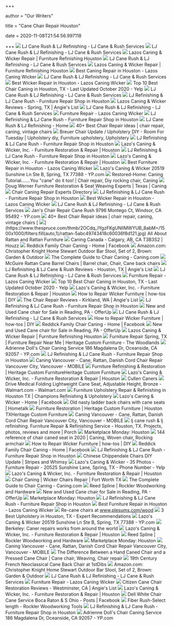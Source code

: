 +++
        
author = "Our Writers"
        
title = "Cane Chair Repair Houston"
        
date = 2020-11-08T21:54:56.997118
        
+++
[ ![](http://ljcane-rush.com/yahoo_site_admin/assets/images/lj_refinishing_photo_8-11_264.286161837_std.JPG)](http://ljcane-rush.com/yahoo_site_admin/assets/images/lj_refinishing_photo_8-11_264.286161837_std.JPG) LJ Cane Rush & LJ Refinishing - LJ Cane & Rush Services
[ ![](http://ljcane-rush.com/yahoo_site_admin/assets/images/lj_refinishing_photo_8-11_160.286162307_std.JPG)](http://ljcane-rush.com/yahoo_site_admin/assets/images/lj_refinishing_photo_8-11_160.286162307_std.JPG) LJ Cane Rush & LJ Refinishing - LJ Cane & Rush Services
[ ![](https://lazoscaningwicker.com/wp-content/uploads/2017/05/Houston-Caning-Repair.jpg)](https://lazoscaningwicker.com/wp-content/uploads/2017/05/Houston-Caning-Repair.jpg) Lazos Caning & Wicker Repair | Furniture Refinishing Houston
[ ![](http://ljcane-rush.com/yahoo_site_admin/assets/images/lj_refinishing_photo_8-11_210.286162439_std.JPG)](http://ljcane-rush.com/yahoo_site_admin/assets/images/lj_refinishing_photo_8-11_210.286162439_std.JPG) LJ Cane Rush & LJ Refinishing - LJ Cane & Rush Services
[ ![](https://lazoscaningwicker.com/wp-content/uploads/2017/05/Wicker-Repair.jpg)](https://lazoscaningwicker.com/wp-content/uploads/2017/05/Wicker-Repair.jpg) Lazos Caning & Wicker Repair | Furniture Refinishing Houston
[ ![](https://lazoscaningwicker.com/wp-content/uploads/2017/06/danish.jpg)](https://lazoscaningwicker.com/wp-content/uploads/2017/06/danish.jpg) Best Caning Repair in Houston - Lazos Caning Wicker
[ ![](http://ljcane-rush.com/yahoo_site_admin/assets/images/lj_refinishing_photo_8-11_263.286164009_std.JPG)](http://ljcane-rush.com/yahoo_site_admin/assets/images/lj_refinishing_photo_8-11_263.286164009_std.JPG) LJ Cane Rush & LJ Refinishing - LJ Cane & Rush Services
[ ![](https://lazoscaningwicker.com/wp-content/uploads/2017/05/IMG_0558.jpg)](https://lazoscaningwicker.com/wp-content/uploads/2017/05/IMG_0558.jpg) Best Wicker Repair in Houston - Lazos Caning Wicker
[ ![](https://s3-media0.fl.yelpcdn.com/bphoto/bS5KucwzwSo8cwfYLYbW4Q/ls.jpg)](https://s3-media0.fl.yelpcdn.com/bphoto/bS5KucwzwSo8cwfYLYbW4Q/ls.jpg) Top 10 Best Chair Caning in Houston, TX - Last Updated October 2020 - Yelp
[ ![](http://ljcane-rush.com/yahoo_site_admin/assets/images/lj_refinishing_photo_8-11_190.286162142_std.JPG)](http://ljcane-rush.com/yahoo_site_admin/assets/images/lj_refinishing_photo_8-11_190.286162142_std.JPG) LJ Cane Rush & LJ Refinishing - LJ Cane & Rush Services
[ ![](https://lh3.googleusercontent.com/p/AF1QipPS3SWEZPBi1iAf8NbfMSaOnhZV49wDxUevw0bl=s1280-p-no-v1)](https://lh3.googleusercontent.com/p/AF1QipPS3SWEZPBi1iAf8NbfMSaOnhZV49wDxUevw0bl=s1280-p-no-v1) LJ Refinishing & LJ Cane Rush - Furniture Repair Shop in Houston
[ ![](https://media-content.angieslist.com/tampa/39009367/service_provider/15790035/logo/74bb265bdccd4de4bc96a7c85d9c2ee6-IMG_0879.JPG)](https://media-content.angieslist.com/tampa/39009367/service_provider/15790035/logo/74bb265bdccd4de4bc96a7c85d9c2ee6-IMG_0879.JPG) Lazos Caning & Wicker Reviews - Spring, TX | Angie's List
[ ![](http://ljcane-rush.com/yahoo_site_admin/assets/images/lj_refinishing_photo_8-11_268.286162017_std.JPG)](http://ljcane-rush.com/yahoo_site_admin/assets/images/lj_refinishing_photo_8-11_268.286162017_std.JPG) LJ Cane Rush & LJ Refinishing - LJ Cane & Rush Services
[ ![](https://lazoscaningwicker.com/wp-content/uploads/2017/05/IMG_0657.jpg)](https://lazoscaningwicker.com/wp-content/uploads/2017/05/IMG_0657.jpg) Furniture Repair - Lazos Caning Wicker
[ ![](https://lh3.googleusercontent.com/p/AF1QipO4N4fcjbSdseMtuedR2bilbaQ-__cTky6HaHac)](https://lh3.googleusercontent.com/p/AF1QipO4N4fcjbSdseMtuedR2bilbaQ-__cTky6HaHac) LJ Refinishing & LJ Cane Rush - Furniture Repair Shop in Houston
[ ![](http://ljcane-rush.com/yahoo_site_admin/assets/images/IMG_0081.175703_std.JPG)](http://ljcane-rush.com/yahoo_site_admin/assets/images/IMG_0081.175703_std.JPG) LJ Cane Rush & LJ Refinishing - Home
[ ![](https://i.pinimg.com/236x/30/af/57/30af57f21eef724ec4eda13cc197d2fa--chair-repair-cane-chairs.jpg)](https://i.pinimg.com/236x/30/af/57/30af57f21eef724ec4eda13cc197d2fa--chair-repair-cane-chairs.jpg) 40+ Best Chair Repair ideas | chair repair, caning, vintage chairs
[ ![](https://i.pinimg.com/originals/e5/e2/0a/e5e20ab74af0c36f2175777b86b7f93f.jpg)](https://i.pinimg.com/originals/e5/e2/0a/e5e20ab74af0c36f2175777b86b7f93f.jpg) Breuer Chair Update / Upholstery DIY - Room For Tuesday | Upholstery diy, Furniture  upholstery, Upholstery
[ ![](https://lh3.googleusercontent.com/p/AF1QipPyh_8iTxS-cJXWKoZ48vtFwPx8mVWzbw5z3dWO=s1280-p-no-v1)](https://lh3.googleusercontent.com/p/AF1QipPyh_8iTxS-cJXWKoZ48vtFwPx8mVWzbw5z3dWO=s1280-p-no-v1) LJ Refinishing & LJ Cane Rush - Furniture Repair Shop in Houston
[ ![](https://lh3.googleusercontent.com/p/AF1QipM0UJk50jrZcAuKAbQq_m1-KKIvgT9TAtcImrjg=s1280-p-no-v1)](https://lh3.googleusercontent.com/p/AF1QipM0UJk50jrZcAuKAbQq_m1-KKIvgT9TAtcImrjg=s1280-p-no-v1) Lazo's Caning & Wicker, Inc. - Furniture Restoration & Repair | Houston
[ ![](https://lh3.googleusercontent.com/ite9U3fMgUssjv_GcFBFJNR9I1BZKTyxitRbYt44i36cTntnKNlwTypwvf8EXzWbSSv0jHaIvFbVEL5rdQ=w768-h768-n-o-v1)](https://lh3.googleusercontent.com/ite9U3fMgUssjv_GcFBFJNR9I1BZKTyxitRbYt44i36cTntnKNlwTypwvf8EXzWbSSv0jHaIvFbVEL5rdQ=w768-h768-n-o-v1) LJ Refinishing & LJ Cane Rush - Furniture Repair Shop in Houston
[ ![](https://lh3.googleusercontent.com/O1l5CLBFYH2Xnn6tIRJFipGpHUwZK-BscAzK7Sk7jKr6E7Jj56uAU9wL8psdXbeo5qbgG40X1g=w1080-h608-p-no-v0)](https://lh3.googleusercontent.com/O1l5CLBFYH2Xnn6tIRJFipGpHUwZK-BscAzK7Sk7jKr6E7Jj56uAU9wL8psdXbeo5qbgG40X1g=w1080-h608-p-no-v0) Lazo's Caning & Wicker, Inc. - Furniture Restoration & Repair | Houston
[ ![](https://lazoscaningwicker.com/wp-content/uploads/2017/07/IMG_1014.jpg)](https://lazoscaningwicker.com/wp-content/uploads/2017/07/IMG_1014.jpg) Best Furniture Repair in Houston - Lazos Caning Wicker
[ ![](https://i4.ypcdn.com/blob/8879b546a7ca404aa47d3102ff9741e7cf39dc78_400x280_crop.jpg)](https://i4.ypcdn.com/blob/8879b546a7ca404aa47d3102ff9741e7cf39dc78_400x280_crop.jpg) Lazo's Caning & Wicker 20519 Sunshine Ln Ste B, Spring, TX 77388 - YP.com
[ ![](https://i.pinimg.com/originals/43/6f/77/436f77dfca0da78e66a647bfa63af2f1.jpg)](https://i.pinimg.com/originals/43/6f/77/436f77dfca0da78e66a647bfa63af2f1.jpg) Restored-Home: Caning Tutorial.......You "cane" do it too! | Chair repair,  Diy rocking chair, Caning
[ ![](https://www.wickerwoman.com/wp-content/sabai/File/files/l_3a4eb92749a235414296ad17e6efce14.jpg)](https://www.wickerwoman.com/wp-content/sabai/File/files/l_3a4eb92749a235414296ad17e6efce14.jpg) Doug Werner Furniture Restoration & Seat Weaving Experts | Texas | Caning
[ ![](https://www.wickerwoman.com/wp-content/uploads/image/Seatweaving-FRD-2019-600px-400x400.jpg)](https://www.wickerwoman.com/wp-content/uploads/image/Seatweaving-FRD-2019-600px-400x400.jpg) Chair Caning Repair Experts Directory
[ ![](https://lh3.googleusercontent.com/p/AF1QipNVzLBVOLRVZ0RFxyNmZVnNgEKiLD3XV5SAs0ON=s1280-p-no-v1)](https://lh3.googleusercontent.com/p/AF1QipNVzLBVOLRVZ0RFxyNmZVnNgEKiLD3XV5SAs0ON=s1280-p-no-v1) LJ Refinishing & LJ Cane Rush - Furniture Repair Shop in Houston
[ ![](https://lazoscaningwicker.com/wp-content/uploads/2017/05/IMG_0733.jpg)](https://lazoscaningwicker.com/wp-content/uploads/2017/05/IMG_0733.jpg) Best Wicker Repair in Houston - Lazos Caning Wicker
[ ![](http://ljcane-rush.com/yahoo_site_admin/assets/images/lj_cane-_rush_084.5152054_std.jpg)](http://ljcane-rush.com/yahoo_site_admin/assets/images/lj_cane-_rush_084.5152054_std.jpg) LJ Cane Rush & LJ Refinishing - LJ Cane & Rush Services
[ ![](https://i2.ypcdn.com/blob/3b6fa00882d8621925d21e13194d39dc5184b9e6)](https://i2.ypcdn.com/blob/3b6fa00882d8621925d21e13194d39dc5184b9e6) Jan's Chair Repair Cane Rush 9796 Montego Ct, Windsor, CA 95492 - YP.com
[ ![](https://i.pinimg.com/236x/36/da/47/36da476e93ca254cd0887576c51162e0--wicker-chair-repair-repairing-cane-chairs.jpg)](https://i.pinimg.com/236x/36/da/47/36da476e93ca254cd0887576c51162e0--wicker-chair-repair-repairing-cane-chairs.jpg) 40+ Best Chair Repair ideas | chair repair, caning, vintage chairs
[ ![](https://www.thespruce.com/thmb/2OCdq_IYgzFKgUNlIMWYUB_8abM=/1500x1000/filters:fill(auto,1)/rattan-5abc49743418c60036f8d121.jpg)](https://www.thespruce.com/thmb/2OCdq_IYgzFKgUNlIMWYUB_8abM=/1500x1000/filters:fill(auto,1)/rattan-5abc49743418c60036f8d121.jpg) All About Rattan and Rattan Furniture
[ ![](https://st.hzcdn.com/fimgs/96a10bf10e8600d9_8559-w247-h247-b0-p0---.jpg)](https://st.hzcdn.com/fimgs/96a10bf10e8600d9_8559-w247-h247-b0-p0---.jpg) Caning Canada - Calgary, AB, CA T3B3S2 | Houzz
[ ![](https://lookaside.fbsbx.com/lookaside/crawler/media/?media_id=2296155660465807)](https://lookaside.fbsbx.com/lookaside/crawler/media/?media_id=2296155660465807) Reddick Family Chair Caning - Home | Facebook
[ ![](https://m.media-amazon.com/images/I/81KdXa6eGLL._AC_SS350_.jpg)](https://m.media-amazon.com/images/I/81KdXa6eGLL._AC_SS350_.jpg) Amazon.com: Christopher Knight Home Stewart Outdoor Bar Stool, Set of 2,  Brown: Garden & Outdoor
[ ![](https://www.caning.com/images_tour/chaircaning_cover.jpg)](https://www.caning.com/images_tour/chaircaning_cover.jpg) The Complete Guide to Chair Caning - Caning.com
[ ![](https://i.pinimg.com/originals/7c/2a/b1/7c2ab1a2c7f8127c741f23e5dc8e7038.jpg)](https://i.pinimg.com/originals/7c/2a/b1/7c2ab1a2c7f8127c741f23e5dc8e7038.jpg) McGuire Rattan Cane Barrel Chairs | Barrel chair, Chair, Cane back chairs
[ ![](https://media-content.angieslist.com/031cf046-d645-4b70-b87c-36719976f34d.JPG)](https://media-content.angieslist.com/031cf046-d645-4b70-b87c-36719976f34d.JPG) LJ Refinishing & LJ Cane & Rush Reviews - Houston, TX | Angie's List
[ ![](http://ljcane-rush.com/yahoo_site_admin/assets/images/lj_cane-_rush_032.5154901_std.jpg)](http://ljcane-rush.com/yahoo_site_admin/assets/images/lj_cane-_rush_032.5154901_std.jpg) LJ Cane Rush & LJ Refinishing - LJ Cane & Rush Services
[ ![](https://lazoscaningwicker.com/wp-content/uploads/2017/05/IMG_0746.jpg)](https://lazoscaningwicker.com/wp-content/uploads/2017/05/IMG_0746.jpg) Furniture Repair - Lazos Caning Wicker
[ ![](https://s3-media0.fl.yelpcdn.com/bphoto/PdSgq3REhv5inl05PvsVug/ls.jpg)](https://s3-media0.fl.yelpcdn.com/bphoto/PdSgq3REhv5inl05PvsVug/ls.jpg) Top 10 Best Chair Caning in Houston, TX - Last Updated October 2020 - Yelp
[ ![](https://lh3.googleusercontent.com/p/AF1QipMOSMpPr4m43hJjKNdMZ8CvSAdHZxq5osPVLSp2=s1280-p-no-v1)](https://lh3.googleusercontent.com/p/AF1QipMOSMpPr4m43hJjKNdMZ8CvSAdHZxq5osPVLSp2=s1280-p-no-v1) Lazo's Caning & Wicker, Inc. - Furniture Restoration & Repair | Houston
[ ![](https://diy.sndimg.com/content/dam/images/diy/fullset/2003/9/18/67/f102_4fb.jpg.rend.hgtvcom.616.462.suffix/1420793895918.jpeg)](https://diy.sndimg.com/content/dam/images/diy/fullset/2003/9/18/67/f102_4fb.jpg.rend.hgtvcom.616.462.suffix/1420793895918.jpeg) How to Repair Wicker Furniture | how-tos | DIY
[ ![](https://media-content.angieslist.com/tampa/36238132/service_provider/10733716/logo/3d66a2aa888d4ffb8210daddca9e1f84-ProfilePic.jpg)](https://media-content.angieslist.com/tampa/36238132/service_provider/10733716/logo/3d66a2aa888d4ffb8210daddca9e1f84-ProfilePic.jpg) The Chair Repair Reviews - Kirkland, WA | Angie's List
[ ![](https://lh3.googleusercontent.com/p/AF1QipNyO3qxxsMgkWqSHXFIzliktkjM2lxPrWs5GEou=s1280-p-no-v1)](https://lh3.googleusercontent.com/p/AF1QipNyO3qxxsMgkWqSHXFIzliktkjM2lxPrWs5GEou=s1280-p-no-v1) LJ Refinishing & LJ Cane Rush - Furniture Repair Shop in Houston
[ ![](https://images.offerup.com/_bgySaCtWJ-JHgzgLZ5kkUSj3NA=/300x400/310b/310bcf2d36b541c6ad3cb3d4d6d8ff40.jpg)](https://images.offerup.com/_bgySaCtWJ-JHgzgLZ5kkUSj3NA=/300x400/310b/310bcf2d36b541c6ad3cb3d4d6d8ff40.jpg) New and Used Cane chair for Sale in Reading, PA - OfferUp
[ ![](http://ljcane-rush.com/yahoo_site_admin/assets/images/lj_cane_rush_1_002.221170432_std.jpg)](http://ljcane-rush.com/yahoo_site_admin/assets/images/lj_cane_rush_1_002.221170432_std.jpg) LJ Cane Rush & LJ Refinishing - LJ Cane & Rush Services
[ ![](https://diy.sndimg.com/content/dam/images/diy/fullset/2003/9/18/49/f102_4fa.jpg.rend.hgtvcom.1280.960.suffix/1420705079015.jpeg)](https://diy.sndimg.com/content/dam/images/diy/fullset/2003/9/18/49/f102_4fa.jpg.rend.hgtvcom.1280.960.suffix/1420705079015.jpeg) How to Repair Wicker Furniture | how-tos | DIY
[ ![](https://lookaside.fbsbx.com/lookaside/crawler/media/?media_id=2296155497132490)](https://lookaside.fbsbx.com/lookaside/crawler/media/?media_id=2296155497132490) Reddick Family Chair Caning - Home | Facebook
[ ![](https://images.offerup.com/fx430mCKMqFp9zqhh9F4IrYUq1E=/300x225/69e7/69e7944e23c7496ba19c7f1473464d6d.jpg)](https://images.offerup.com/fx430mCKMqFp9zqhh9F4IrYUq1E=/300x225/69e7/69e7944e23c7496ba19c7f1473464d6d.jpg) New and Used Cane chair for Sale in Reading, PA - OfferUp
[ ![](https://lazoscaningwicker.com/wp-content/uploads/2017/05/Houston-Upholstery-Repair.jpg)](https://lazoscaningwicker.com/wp-content/uploads/2017/05/Houston-Upholstery-Repair.jpg) Lazos Caning & Wicker Repair | Furniture Refinishing Houston
[ ![](https://filehandler.revlocal.com/390810)](https://filehandler.revlocal.com/390810) Furniture Repair Spring, TX | Furniture Repair Near Me | Heritage Custom  Furniture - The Woodlands
[ ![](https://i1.ypcdn.com/blob/4d85d18f13648527f66ee99a35763cf1e8d859a1_400x260_crop.jpg)](https://i1.ypcdn.com/blob/4d85d18f13648527f66ee99a35763cf1e8d859a1_400x260_crop.jpg) Adrienne Doll's Chair Caning Service 186 Magdalena Dr, Oceanside, CA 92057  - YP.com
[ ![](https://lh3.googleusercontent.com/p/AF1QipMYeSUvfoX3zasBWJ-P-UXmlXc8Vo6bRLgZ3RWL)](https://lh3.googleusercontent.com/p/AF1QipMYeSUvfoX3zasBWJ-P-UXmlXc8Vo6bRLgZ3RWL) LJ Refinishing & LJ Cane Rush - Furniture Repair Shop in Houston
[ ![](https://s3-us-west-2.amazonaws.com/usedphotosna/90969375_614.jpg)](https://s3-us-west-2.amazonaws.com/usedphotosna/90969375_614.jpg) Caning Vancouver - Cane, Rattan, Danish Cord Chair Repair Vancouver City,  Vancouver - MOBILE
[ ![](http://www.heritagecustomfurnitureinc.com/wp-content/uploads/new-pic-1-765x1024.jpg)](http://www.heritagecustomfurnitureinc.com/wp-content/uploads/new-pic-1-765x1024.jpg) Furniture Refinishing & Restoration | Heritage Custom FurnitureHeritage  Custom Furniture
[ ![](https://lh3.googleusercontent.com/p/AF1QipMtW9cYAhDOqyvRY6pAGBxjvQzyYoQ-6ntak077)](https://lh3.googleusercontent.com/p/AF1QipMtW9cYAhDOqyvRY6pAGBxjvQzyYoQ-6ntak077) Lazo's Caning & Wicker, Inc. - Furniture Restoration & Repair | Houston
[ ![](x-raw-image:///816ba90fb82f308e7541f3418f1800c76be0c49b1c7fe98887f3f4a1b2b047aa)](x-raw-image:///816ba90fb82f308e7541f3418f1800c76be0c49b1c7fe98887f3f4a1b2b047aa) Cullen Caners
[ ![](https://i5.walmartimages.com/asr/2e38d04c-43eb-48fb-8bd1-218afc6a338f_1.692d0f9fd5e8a4fc0d50b1a5bc3b2f3f.jpeg)](https://i5.walmartimages.com/asr/2e38d04c-43eb-48fb-8bd1-218afc6a338f_1.692d0f9fd5e8a4fc0d50b1a5bc3b2f3f.jpeg) Drive Medical Folding Lightweight Cane Seat, Adjustable Height, Bronze -  Walmart.com - Walmart.com
[ ![](https://www.championsrefinishingandupholstery.com/wp-content/uploads/2016/06/ChampionsSplash1.jpg)](https://www.championsrefinishingandupholstery.com/wp-content/uploads/2016/06/ChampionsSplash1.jpg) Furniture Upholstery Repair & Refinishing in Houston TX | Champions  Refinishing & Upholstery
[ ![](https://lookaside.fbsbx.com/lookaside/crawler/media/?media_id=1074743509278884)](https://lookaside.fbsbx.com/lookaside/crawler/media/?media_id=1074743509278884) Lazo's Caning & Wicker - Home | Facebook
[ ![](https://cdn-fastly.hometalk.com/media/j8vh952c9a4756ffe6.JPG?size=720x845&nocrop=1)](https://cdn-fastly.hometalk.com/media/j8vh952c9a4756ffe6.JPG?size=720x845&nocrop=1) Old nasty ladder back chairs with cane seats | Hometalk
[ ![](http://www.heritagecustomfurnitureinc.com/wp-content/uploads/IMG_2140-e1495573615613-765x1024.jpg)](http://www.heritagecustomfurnitureinc.com/wp-content/uploads/IMG_2140-e1495573615613-765x1024.jpg) Furniture Restoration | Heritage Custom Furniture | Houston TXHeritage  Custom Furniture
[ ![](https://s3-us-west-2.amazonaws.com/usedphotosna/90969365_934.jpg)](https://s3-us-west-2.amazonaws.com/usedphotosna/90969365_934.jpg) Caning Vancouver - Cane, Rattan, Danish Cord Chair Repair Vancouver City,  Vancouver - MOBILE
[ ![](https://cdn.porch.com/bootstrap/headshot-professional-1.jpg)](https://cdn.porch.com/bootstrap/headshot-professional-1.jpg) lj cane rush & lj refinishing. Furniture Repair & Refinishing Service -  Houston, TX. Projects, photos, reviews and more | Porch
[ ![](https://blog.jennasuedesign.com/wp-content/uploads/2020/08/117126741_786953098776907_7972122791416118502_o.jpg)](https://blog.jennasuedesign.com/wp-content/uploads/2020/08/117126741_786953098776907_7972122791416118502_o.jpg) Marketplace Monday: Houston
[ ![](https://i.pinimg.com/originals/25/c6/7a/25c67a267abeeed7bb40a82710ce31be.jpg)](https://i.pinimg.com/originals/25/c6/7a/25c67a267abeeed7bb40a82710ce31be.jpg) 144 reference of chair caned seat in 2020 | Caning, Woven chair, Rocking  armchair
[ ![](https://diy.sndimg.com/content/dam/images/diy/fullset/2003/9/18/79/f102_4fe.jpg.rend.hgtvcom.1280.960.suffix/1420872494319.jpeg)](https://diy.sndimg.com/content/dam/images/diy/fullset/2003/9/18/79/f102_4fe.jpg.rend.hgtvcom.1280.960.suffix/1420872494319.jpeg) How to Repair Wicker Furniture | how-tos | DIY
[ ![](https://lookaside.fbsbx.com/lookaside/crawler/media/?media_id=2296155577132482)](https://lookaside.fbsbx.com/lookaside/crawler/media/?media_id=2296155577132482) Reddick Family Chair Caning - Home | Facebook
[ ![](https://lh3.googleusercontent.com/p/AF1QipPnlNDo5o9u0a0MgmT-Xx7UoqHVBzuvnw4ddfEj)](https://lh3.googleusercontent.com/p/AF1QipPnlNDo5o9u0a0MgmT-Xx7UoqHVBzuvnw4ddfEj) LJ Refinishing & LJ Cane Rush - Furniture Repair Shop in Houston
[ ![](http://2.bp.blogspot.com/-PAFuoxjtB6s/VeiN8rdQXHI/AAAAAAAAEEs/SDZn-nvmVbg/s1600/rattan%2Bbinding%2Brepair.jpg)](http://2.bp.blogspot.com/-PAFuoxjtB6s/VeiN8rdQXHI/AAAAAAAAEEs/SDZn-nvmVbg/s1600/rattan%2Bbinding%2Brepair.jpg) Chinese Chippendale Chairs DIY Update | Stripes and Whimsy
[ ![](https://s3-media0.fl.yelpcdn.com/bphoto/toNcSErtTPiYStijAyag4g/348s.jpg)](https://s3-media0.fl.yelpcdn.com/bphoto/toNcSErtTPiYStijAyag4g/348s.jpg) Lazo's Caning & Wicker - 35 Photos - Furniture Repair - 20525 Sunshine  Lane, Spring, TX - Phone Number - Yelp
[ ![](https://lh3.googleusercontent.com/p/AF1QipO8d_h1sU0YWQTcjpFGtE4VYXrt73dH-3ZJKWv0=s1280-p-no-v1)](https://lh3.googleusercontent.com/p/AF1QipO8d_h1sU0YWQTcjpFGtE4VYXrt73dH-3ZJKWv0=s1280-p-no-v1) Lazo's Caning & Wicker, Inc. - Furniture Restoration & Repair | Houston
[ ![](http://www.westwoodrestorations.com/wp-content/uploads/2017/01/Chair-Caning-In-Fort-Worth-TX.jpg)](http://www.westwoodrestorations.com/wp-content/uploads/2017/01/Chair-Caning-In-Fort-Worth-TX.jpg) Chair Caning | Wicker Chairs Repair | Fort Worth TX
[ ![](https://www.caning.com/images_tour/chaircaning_2_3.jpg)](https://www.caning.com/images_tour/chaircaning_2_3.jpg) The Complete Guide to Chair Caning - Caning.com
[ ![](https://wac.edgecastcdn.net/001A39/prod/media/6f2iIJdfiy1XrhEsite/7189E2355D88CA87AB2E34A7B139E4C1.app1_1545190070946_PZ320.jpeg)](https://wac.edgecastcdn.net/001A39/prod/media/6f2iIJdfiy1XrhEsite/7189E2355D88CA87AB2E34A7B139E4C1.app1_1545190070946_PZ320.jpeg) Reed Spline | Rockler Woodworking and Hardware
[ ![](https://images.offerup.com/Su57WDMYrNPFb4sixHXIE5oe1VY=/300x400/87e7/87e7cb920cd84c33b51e2977be2747a0.jpg)](https://images.offerup.com/Su57WDMYrNPFb4sixHXIE5oe1VY=/300x400/87e7/87e7cb920cd84c33b51e2977be2747a0.jpg) New and Used Cane chair for Sale in Reading, PA - OfferUp
[ ![](https://blog.jennasuedesign.com/wp-content/uploads/2020/08/Houston.jpg)](https://blog.jennasuedesign.com/wp-content/uploads/2020/08/Houston.jpg) Marketplace Monday: Houston
[ ![](https://lh3.googleusercontent.com/h2nxZtoBt87nwgzacbSYsjmd0J67W06sA9nKhraPyC-VSi062jv1wdtwzjKEt6fWOibctSRqdw=w1080-h608-p-no-v0)](https://lh3.googleusercontent.com/h2nxZtoBt87nwgzacbSYsjmd0J67W06sA9nKhraPyC-VSi062jv1wdtwzjKEt6fWOibctSRqdw=w1080-h608-p-no-v0) LJ Refinishing & LJ Cane Rush - Furniture Repair Shop in Houston
[ ![](https://lazoscaningwicker.com/wp-content/uploads/2017/05/Lazo-Furniture-repair.jpg)](https://lazoscaningwicker.com/wp-content/uploads/2017/05/Lazo-Furniture-repair.jpg) Best Furniture Repair in Houston - Lazos Caning Wicker
[ ![](https://www.plesums.com/wood/pic/CaneOld.JPG)](https://www.plesums.com/wood/pic/CaneOld.JPG) Re-cane chairs at www.plesums.com/wood
[ ![](https://threebestrated.com/images/ChampionsRefinishingUpholstery-Houston-TX.jpeg)](https://threebestrated.com/images/ChampionsRefinishingUpholstery-Houston-TX.jpeg) 3 Best Upholstery in Houston, TX - Expert Recommendations
[ ![](https://i4.ypcdn.com/blob/31aa1d0c058b947d1ce4adb4529512c691f3d055_400x280_crop.jpg)](https://i4.ypcdn.com/blob/31aa1d0c058b947d1ce4adb4529512c691f3d055_400x280_crop.jpg) Lazo's Caning & Wicker 20519 Sunshine Ln Ste B, Spring, TX 77388 - YP.com
[ ![](https://s.hdnux.com/photos/10/25/17/2184131/5/1200x0.jpg)](https://s.hdnux.com/photos/10/25/17/2184131/5/1200x0.jpg) Berkeley: Caner repairs works from around the world
[ ![](https://lh3.googleusercontent.com/p/AF1QipOFJ1iOoXaEUkUySK51gk3bzPCkiN1mkeN1R8PL)](https://lh3.googleusercontent.com/p/AF1QipOFJ1iOoXaEUkUySK51gk3bzPCkiN1mkeN1R8PL) Lazo's Caning & Wicker, Inc. - Furniture Restoration & Repair | Houston
[ ![](https://wac.edgecastcdn.net/001A39/prod/media/6f2iIJdfiy1XrhEsite/3DD2367812CB7D2E825062BF4042745E.app1_1473700373780_PZ320.jpeg)](https://wac.edgecastcdn.net/001A39/prod/media/6f2iIJdfiy1XrhEsite/3DD2367812CB7D2E825062BF4042745E.app1_1473700373780_PZ320.jpeg) Reed Spline | Rockler Woodworking and Hardware
[ ![](https://blog.jennasuedesign.com/wp-content/uploads/2020/08/117975820_10223987920183648_2564718023333123693_n.jpg)](https://blog.jennasuedesign.com/wp-content/uploads/2020/08/117975820_10223987920183648_2564718023333123693_n.jpg) Marketplace Monday: Houston
[ ![](https://s3-us-west-2.amazonaws.com/usedphotosna/90969376_614.jpg)](https://s3-us-west-2.amazonaws.com/usedphotosna/90969376_614.jpg) Caning Vancouver - Cane, Rattan, Danish Cord Chair Repair Vancouver City,  Vancouver - MOBILE
[ ![](https://i.pinimg.com/originals/8b/b2/65/8bb2656c32b5b23d1dc9754a50eb7756.jpg)](https://i.pinimg.com/originals/8b/b2/65/8bb2656c32b5b23d1dc9754a50eb7756.jpg) The Difference Between a Hand Caned Chair and a Pressed Cane Chair | Cane  chair, Weaving, Chair repair
[ ![](https://a.1stdibscdn.com/19th-century-french-neoclassical-cane-back-chair-for-sale-picture-8/f_30443/1548418439109/IMG_1630_master.JPG?width=1500)](https://a.1stdibscdn.com/19th-century-french-neoclassical-cane-back-chair-for-sale-picture-8/f_30443/1548418439109/IMG_1630_master.JPG?width=1500) 19th Century French Neoclassical Cane Back Chair at 1stDibs
[ ![](https://m.media-amazon.com/images/I/71dj5KINIpL._AC_SS350_.jpg)](https://m.media-amazon.com/images/I/71dj5KINIpL._AC_SS350_.jpg) Amazon.com: Christopher Knight Home Stewart Outdoor Bar Stool, Set of 2,  Brown: Garden & Outdoor
[ ![](http://ljcane-rush.com/yahoo_site_admin/assets/images/lj_cane-_rush_193.92114748_std.jpg)](http://ljcane-rush.com/yahoo_site_admin/assets/images/lj_cane-_rush_193.92114748_std.jpg) LJ Cane Rush & LJ Refinishing - LJ Cane & Rush Services
[ ![](https://lazoscaningwicker.com/wp-content/uploads/2017/05/IMG_0885.jpg)](https://lazoscaningwicker.com/wp-content/uploads/2017/05/IMG_0885.jpg) Furniture Repair - Lazos Caning Wicker
[ ![](https://media-content.angieslist.com/b66ca2b6-b205-4e07-ba5d-f9b0b9a84155.jpg)](https://media-content.angieslist.com/b66ca2b6-b205-4e07-ba5d-f9b0b9a84155.jpg) Citizen Cane Chair Restoration Reviews - Westminster, CA | Angie's List
[ ![](https://lh3.googleusercontent.com/p/AF1QipMveLQ3hbJiQS6jtFugbqSKr6AIdx3NkPYD9azm)](https://lh3.googleusercontent.com/p/AF1QipMveLQ3hbJiQS6jtFugbqSKr6AIdx3NkPYD9azm) Lazo's Caning & Wicker, Inc. - Furniture Restoration & Repair | Houston
[ ![](https://lookaside.fbsbx.com/lookaside/crawler/media/?media_id=646499128720399)](https://lookaside.fbsbx.com/lookaside/crawler/media/?media_id=646499128720399) Dell White Chair Cane Service Boca Raton & S Ohio - Posts | Facebook
[ ![](https://wac.edgecastcdn.net/001A39/prod/media/6f2iIJdfiy1XrhEsite/BCBE61A217CCA3FF5F7D39231CBAC0F9.app1_1546119110299_PZ320.jpeg)](https://wac.edgecastcdn.net/001A39/prod/media/6f2iIJdfiy1XrhEsite/BCBE61A217CCA3FF5F7D39231CBAC0F9.app1_1546119110299_PZ320.jpeg) Fiber Rush-Select length - Rockler Woodworking Tools
[ ![](https://lh3.googleusercontent.com/gXW9gl9AeVKy4Pl8_kf3ChPZ1o6G_pIDLHu9J4K4LCTDk-S9iwEZcq6lzZKYFtIz54etwN77ZaRcW1UW3A=w768-h768-n-o-v1)](https://lh3.googleusercontent.com/gXW9gl9AeVKy4Pl8_kf3ChPZ1o6G_pIDLHu9J4K4LCTDk-S9iwEZcq6lzZKYFtIz54etwN77ZaRcW1UW3A=w768-h768-n-o-v1) LJ Refinishing & LJ Cane Rush - Furniture Repair Shop in Houston
[ ![](https://i3.ypcdn.com/blob/4d85d18f13648527f66ee99a35763cf1e8d859a1)](https://i3.ypcdn.com/blob/4d85d18f13648527f66ee99a35763cf1e8d859a1) Adrienne Doll's Chair Caning Service 186 Magdalena Dr, Oceanside, CA 92057  - YP.com
